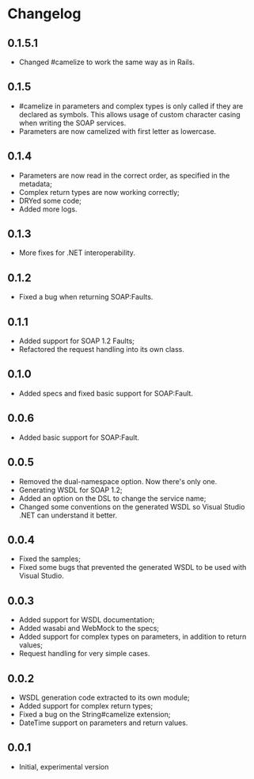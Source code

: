 # Changelog

## 0.1.5.1
* Changed #camelize to work the same way as in Rails.

## 0.1.5
* #camelize in parameters and complex types is only called if they are declared as symbols.
  This allows usage of custom character casing when writing the SOAP services.
* Parameters are now camelized with first letter as lowercase.

## 0.1.4
* Parameters are now read in the correct order, as specified in the metadata;
* Complex return types are now working correctly;
* DRYed some code;
* Added more logs.

## 0.1.3
* More fixes for .NET interoperability.

## 0.1.2
* Fixed a bug when returning SOAP:Faults.

## 0.1.1
* Added support for SOAP 1.2 Faults;
* Refactored the request handling into its own class.

## 0.1.0
* Added specs and fixed basic support for SOAP:Fault.

## 0.0.6
* Added basic support for SOAP:Fault.

## 0.0.5
* Removed the dual-namespace option. Now there's only one.
* Generating WSDL for SOAP 1.2;
* Added an option on the DSL to change the service name;
* Changed some conventions on the generated WSDL so Visual Studio .NET can understand it better.

## 0.0.4
* Fixed the samples;
* Fixed some bugs that prevented the generated WSDL to be used with Visual Studio.

## 0.0.3
* Added support for WSDL documentation;
* Added wasabi and WebMock to the specs;
* Added support for complex types on parameters, in addition to return values;
* Request handling for very simple cases.

## 0.0.2
* WSDL generation code extracted to its own module;
* Added support for complex return types;
* Fixed a bug on the String#camelize extension;
* DateTime support on parameters and return values.

## 0.0.1
* Initial, experimental version
